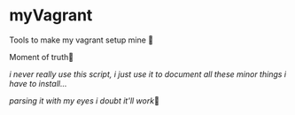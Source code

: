 # myVagrant

Tools to make my vagrant setup mine 🙂

Moment of truth🤕

_i never really use this script, i just use it to document_
_all these minor things i have to install..._

_parsing it with my eyes i doubt it'll work_🙂
